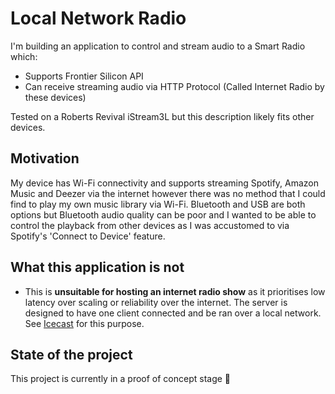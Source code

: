 # Local Network Radio

I'm building an application to control and stream audio to a Smart Radio which:

- Supports Frontier Silicon API
- Can receive streaming audio via HTTP Protocol (Called Internet Radio by these devices)

Tested on a Roberts Revival iStream3L but this description likely fits other devices.

## Motivation

My device has Wi-Fi connectivity and supports streaming Spotify, Amazon Music and Deezer via the internet however there was no method that I could find to play my own music library via Wi-Fi. Bluetooth and USB are both options but Bluetooth audio quality can be poor and I wanted to be able to control the playback from other devices as I was accustomed to via Spotify's 'Connect to Device' feature.

## What this application is not

- This is **unsuitable for hosting an internet radio show** as it prioritises low latency over scaling or reliability over the internet. The server is designed to have one client connected and be ran over a local network. See [Icecast](https://icecast.org/) for this purpose.

## State of the project

This project is currently in a proof of concept stage 🚧
